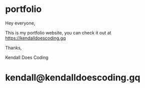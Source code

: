 # portfolio
Hey everyone,

This is my portfolio website, you can check it out at https://kendalldoescoding.gq

<p>Thanks,</p>
<p>Kendall Does Coding</p>
<h1>kendall@kendalldoescoding.gq</h1>
